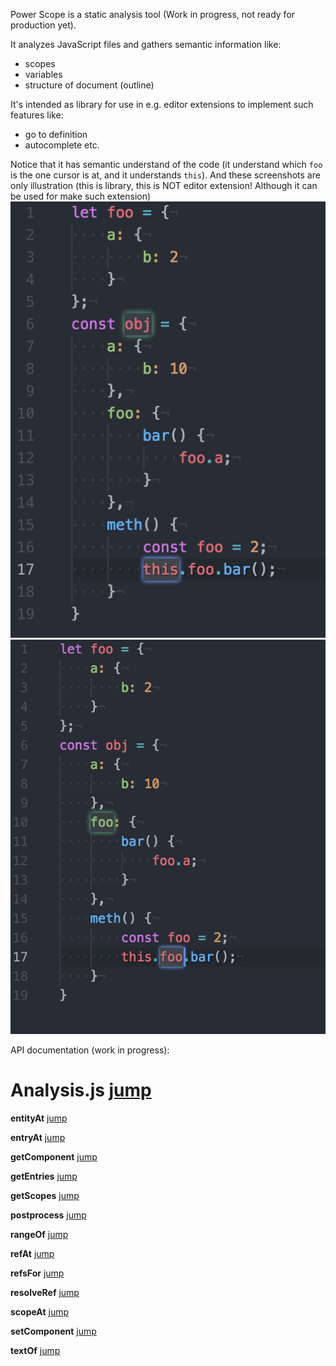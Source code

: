Power Scope is a static analysis tool (Work in progress, not ready for production yet).

It analyzes JavaScript files and gathers semantic information like:
- scopes
- variables
- structure of document (outline)

It's intended as library for use in e.g. editor extensions to implement such features like:
- go to definition
- autocomplete
etc.

Notice that it has semantic understand of the code (it understand which `foo` is the one cursor is at, and it understands `this`).
And these screenshots are only illustration (this is library, this is NOT editor extension! Although it can be used for make such extension)
![screenshot](https://raw.githubusercontent.com/hex13/enter-ghost/master/packages/power-scope/screenshot1.png)
![screenshot](https://raw.githubusercontent.com/hex13/enter-ghost/master/packages/power-scope/screenshot2.png)

API documentation (work in progress):

Analysis.js [jump](analysis.js)
===

**entityAt** [jump](analysis.js#L39)

**entryAt** [jump](analysis.js#L36)

**getComponent** [jump](analysis.js#L18)

**getEntries** [jump](analysis.js#L49)

**getScopes** [jump](analysis.js#L30)

**postprocess** [jump](analysis.js#L50)

**rangeOf** [jump](analysis.js#L48)

**refAt** [jump](analysis.js#L42)

**refsFor** [jump](analysis.js#L47)

**resolveRef** [jump](analysis.js#L46)

**scopeAt** [jump](analysis.js#L33)

**setComponent** [jump](analysis.js#L25)

**textOf** [jump](analysis.js#L45)
